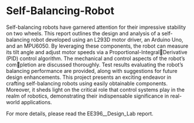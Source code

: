 # Self-Balancing-Robot

Self-balancing robots have garnered attention for their impressive stability on two wheels. This report outlines the design and analysis of a self-balancing robot developed using an L293D motor driver, an Arduino Uno, and an MPU6050. By leveraging these components, the robot can measure its tilt angle and adjust motor speeds via a Proportional-IntegralDerivative (PID) control algorithm. The mechanical and control aspects of the robot’s completion are discussed thoroughly. Test results evaluating the robot’s balancing performance are provided, along with suggestions for future design enhancements. This project presents an exciting endeavor in crafting self-balancing robots using easily obtainable components. Moreover, it sheds light on the critical role that control systems play in the realm of robotics, demonstrating their indispensable significance in real-world applications.

For more details, please read the EE396__Design_Lab report.
